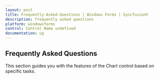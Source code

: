 ```yaml
---
layout: post
title: Frequently-Asked-Questions | Windows Forms | Syncfusion®
description: frequently asked questions
platform: windowsforms
control: Control Name undefined
documentation: ug
---
```


## Frequently Asked Questions

This section guides you with the features of the Chart control based on specific tasks.

